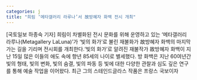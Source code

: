 ```yaml
---
categories: j
title: "희림 ‘메타갤러리 라루나’서 故방혜자 화백 전시 개최"
---
```

[국토일보 하종숙 기자] 희림이 차별화된 전시 문화를 위해 운영하고 있는 ‘메타갤러리 라루나(Metagallery LaLuna)’가 ‘빛의 화가’로 불린 재불화가 故방혜자 화백의 마지막 가는 길을 기리며 전시회를 개최한다.‘빛의 화가’로 알려진 재불작가 故방혜자 화백이 지난 15일 많은 이들의 애도 속에 향년 85세의 나이로 별세했다. 방 화백은 지난 60여년간 빛의 형태, 빛의 변화, 빛의 숨결, 빛의 파동 등 빛에 대한 다양한 관찰과 심도 깊은 연구를 통해 예술 작업을 이어왔다. 최근 그의 스테인드글라스 작품은 프랑스 국보이자